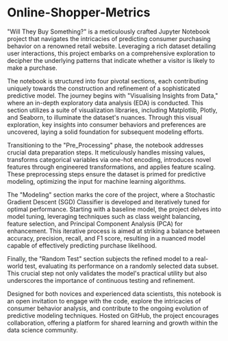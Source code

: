 # Online-Shopper-Metrics

"Will They Buy Something?" is a meticulously crafted Jupyter Notebook project that navigates the intricacies of predicting consumer purchasing behavior on a renowned retail website. Leveraging a rich dataset detailing user interactions, this project embarks on a comprehensive exploration to decipher the underlying patterns that indicate whether a visitor is likely to make a purchase.

The notebook is structured into four pivotal sections, each contributing uniquely towards the construction and refinement of a sophisticated predictive model. The journey begins with "Visualising Insights from Data," where an in-depth exploratory data analysis (EDA) is conducted. This section utilizes a suite of visualization libraries, including Matplotlib, Plotly, and Seaborn, to illuminate the dataset's nuances. Through this visual exploration, key insights into consumer behaviors and preferences are uncovered, laying a solid foundation for subsequent modeling efforts.

Transitioning to the "Pre_Processing" phase, the notebook addresses crucial data preparation steps. It meticulously handles missing values, transforms categorical variables via one-hot encoding, introduces novel features through engineered transformations, and applies feature scaling. These preprocessing steps ensure the dataset is primed for predictive modeling, optimizing the input for machine learning algorithms.

The "Modeling" section marks the core of the project, where a Stochastic Gradient Descent (SGD) Classifier is developed and iteratively tuned for optimal performance. Starting with a baseline model, the project delves into model tuning, leveraging techniques such as class weight balancing, feature selection, and Principal Component Analysis (PCA) for enhancement. This iterative process is aimed at striking a balance between accuracy, precision, recall, and F1 score, resulting in a nuanced model capable of effectively predicting purchase likelihood.

Finally, the "Random Test" section subjects the refined model to a real-world test, evaluating its performance on a randomly selected data subset. This crucial step not only validates the model's practical utility but also underscores the importance of continuous testing and refinement.

Designed for both novices and experienced data scientists, this notebook is an open invitation to engage with the code, explore the intricacies of consumer behavior analysis, and contribute to the ongoing evolution of predictive modeling techniques. Hosted on GitHub, the project encourages collaboration, offering a platform for shared learning and growth within the data science community.
